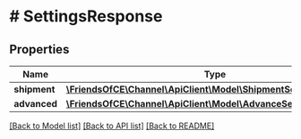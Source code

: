 # # SettingsResponse

## Properties

Name | Type | Description | Notes
------------ | ------------- | ------------- | -------------
**shipment** | [**\FriendsOfCE\Channel\ApiClient\Model\ShipmentSettingsResponse**](ShipmentSettingsResponse.md) |  | [optional]
**advanced** | [**\FriendsOfCE\Channel\ApiClient\Model\AdvanceSettingsResponse**](AdvanceSettingsResponse.md) |  | [optional]

[[Back to Model list]](../../README.md#models) [[Back to API list]](../../README.md#endpoints) [[Back to README]](../../README.md)
